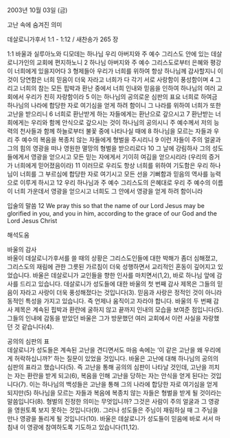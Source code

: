 2003년 10월 03일 (금)

고난 속에 숨겨진 의미



데살로니가후서 1:1 - 1:12 / 새찬송가 265 장


1:1 바울과 실루아노와 디모데는 하나님 우리 아버지와 주 예수 그리스도 안에 있는 데살로니가인의 교회에 편지하노니
2 하나님 아버지와 주 예수 그리스도로부터 은혜와 평강이 너희에게 있을지어다
3 형제들아 우리가 너희를 위하여 항상 하나님께 감사할지니 이것이 당연함은 너희 믿음이 더욱 자라고 너희가 다 각기 서로 사랑함이 풍성함이며
4 그리고 너희의 참는 모든 핍박과 환난 중에서 너희 인내와 믿음을 인하여 하나님의 여러 교회에서 우리가 친히 자랑함이라
5 이는 하나님의 공의로운 심판의 표요 너희로 하여금 하나님의 나라에 합당한 자로 여기심을 얻게 하려 함이니 그 나라를 위하여 너희가 또한 고난을 받으리니
6 너희로 환난받게 하는 자들에게는 환난으로 갚으시고
7 환난받는 너희에게는 우리와 함께 안식으로 갚으시는 것이 하나님의 공의시니 주 예수께서 저의 능력의 천사들과 함께 하늘로부터 불꽃 중에 나타나실 때에
8 하나님을 모르는 자들과 우리 주 예수의 복음을 복종치 않는 자들에게 형벌을 주시리니
9 이런 자들이 주의 얼굴과 그의 힘의 영광을 떠나 영원한 멸망의 형벌을 받으리로다
10 그 날에 강림하사 그의 성도들에게서 영광을 얻으시고 모든 믿는 자에게서 기이히 여김을 얻으시리라 (우리의 증거가 너희에게 믿어졌음이라)
11 이러므로 우리도 항상 너희를 위하여 기도함은 우리 하나님이 너희를 그 부르심에 합당한 자로 여기시고 모든 선을 기뻐함과 믿음의 역사를 능력으로 이루게 하시고
12 우리 하나님과 주 예수 그리스도의 은혜대로 우리 주 예수의 이름이 너희 가운데서 영광을 얻으시고 너희도 그 안에서 영광을 얻게 하려 함이니라

입술의 말씀
12 We pray this so that the name of our Lord Jesus may be glorified in you, and you in him, according to the grace of our God and the Lord Jesus Christ

해석도움





바울의 감사  
바울이 데살로니가후서를 쓸 때의 상황은 그리스도인들에 대한 박해가 좀더 심해졌고, 그리스도의 재림에 관한 그릇된 가르침이 더욱 성행하면서 교리적인 혼동이 깊어지고 있었습니다. 바울은 데살로니가 교인들을 향한 인사를 마치면서(1,2), 바로 하나님 앞에 감사를 드리고 있습니다. 데살로니가 성도들에 대한 바울의 첫 번째 감사 제목은 그들의 믿음이 자라고 사랑이 더욱 풍성해졌다는 것입니다(3). 믿음과 사랑은 정적인 것이 아니라 동적인 특성을 가지고 있습니다. 즉 언제나 움직이고 자라야 합니다. 바울의 두 번째 감사 제목은 계속된 핍박과 환란에 굴하지 않고 끝까지 인내의 모습을 보여준 점입니다(5). 그들의 인내에 감동을 받았던 바울은 그가 방문했던 여러 교회에서 이런 사실을 자랑했던 것 같습니다(4). 

공의의 심판의 표  
데살로니가 성도들은 계속된 고난을 견디면서도 마음 속에는 ‘이 같은 고난을 왜 우리에게 허락하십니까?’ 하는 질문이 있었을 것입니다. 바울은 고난에 대해 하나님의 공의의 심판의 표라고 했습니다(5). 즉 고난을 통해 공의의 심판이 나타날 것인데, 고난을 끼치는 자는 환란을 받게 되고(6), 복음을 인해 고난을 당하는 자는 안식을 얻게 된다는 것입니다(7). 이는 하나님의 백성들은 고난을 통해 그의 나라에 합당한 자로 여기심을 얻게 되지만(5) 하나님을 모르는 자들과 복음에 복종치 않는 자들은 형벌을 받게 될 것이라는 말씀입니다(8). 형벌의 진정한 의미는 무엇입니까? 그것은 사람이 주의 얼굴과 그 영광을 영원토록 보지 못하는 것입니다(9). 그러나 성도들은 주님이 재림하실 때 그 주님을 만나 영광을 돌리게 될 것입니다(10). 바울은 데살로니가 성도들이 믿음에 바로 서서 마침내 이 영광에 참여하도록 기도하고 있습니다(11,12).